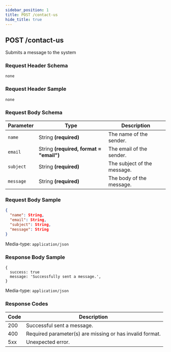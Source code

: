 ```yaml
---
sidebar_position: 1
title: POST /contact-us
hide_title: true
---
```


## POST /contact-us
Submits a message to the system

### Request Header Schema
`none`

### Request Header Sample
`none`

### Request Body Schema
| Parameter           | Type                                        | Description                   |
| ---------           | -------                                     | -----------                   |
| `name`              | String **(required)**                       | The name of the sender.       |
| `email`             | String **(required, format = "email")**     | The email of the sender.      |
| `subject`           | String **(required)**                       | The subject of the message.   |
| `message`           | String **(required)**                       | The body of the message.      |

### Request Body Sample
```json
{
  "name": String,
  "email": String,
  "subject": String,
  "message": String
}
```
Media-type: `application/json`

### Response Body Sample
```
{
  success: true
  message: 'Successfully sent a message.',
}
```
Media-type: `application/json`

### Response Codes
| Code  | Description                                               |
| ----  | -----------                                               |
| 200   | Successful sent a message.                                |
| 400   | Required parameter(s) are missing or has invalid format.  |
| 5xx   | Unexpected error.                                         |
